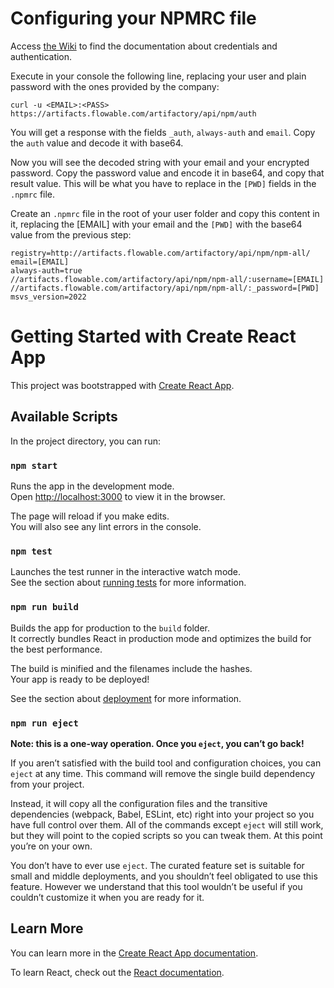 # Configuring your NPMRC file

Access [the Wiki](https://wiki.flowable.com/display/ITKB/Request+access+to+Artifactory+for+a+Flowable+Customer+or+Partner) to find the documentation about credentials and authentication.

Execute in your console the following line, replacing your user and plain password with the ones provided by the company:

`curl -u <EMAIL>:<PASS> https://artifacts.flowable.com/artifactory/api/npm/auth`

You will get a response with the fields `_auth`, `always-auth` and `email`. Copy the `auth` value and decode it with base64.

Now you will see the decoded string with your email and your encrypted password. Copy the password value and encode it in base64, and copy that result value. This will be what you have to replace in the `[PWD]` fields in the `.npmrc` file.

Create an `.npmrc` file in the root of your user folder and copy this content in it, replacing the [EMAIL] with your email and the `[PWD]` with the base64 value from the previous step:

```
registry=http://artifacts.flowable.com/artifactory/api/npm/npm-all/
email=[EMAIL]
always-auth=true
//artifacts.flowable.com/artifactory/api/npm/npm-all/:username=[EMAIL]
//artifacts.flowable.com/artifactory/api/npm/npm-all/:_password=[PWD]
msvs_version=2022
```

# Getting Started with Create React App

This project was bootstrapped with [Create React App](https://github.com/facebook/create-react-app).

## Available Scripts

In the project directory, you can run:

### `npm start`

Runs the app in the development mode.\
Open [http://localhost:3000](http://localhost:3000) to view it in the browser.

The page will reload if you make edits.\
You will also see any lint errors in the console.

### `npm test`

Launches the test runner in the interactive watch mode.\
See the section about [running tests](https://facebook.github.io/create-react-app/docs/running-tests) for more information.

### `npm run build`

Builds the app for production to the `build` folder.\
It correctly bundles React in production mode and optimizes the build for the best performance.

The build is minified and the filenames include the hashes.\
Your app is ready to be deployed!

See the section about [deployment](https://facebook.github.io/create-react-app/docs/deployment) for more information.

### `npm run eject`

**Note: this is a one-way operation. Once you `eject`, you can’t go back!**

If you aren’t satisfied with the build tool and configuration choices, you can `eject` at any time. This command will remove the single build dependency from your project.

Instead, it will copy all the configuration files and the transitive dependencies (webpack, Babel, ESLint, etc) right into your project so you have full control over them. All of the commands except `eject` will still work, but they will point to the copied scripts so you can tweak them. At this point you’re on your own.

You don’t have to ever use `eject`. The curated feature set is suitable for small and middle deployments, and you shouldn’t feel obligated to use this feature. However we understand that this tool wouldn’t be useful if you couldn’t customize it when you are ready for it.

## Learn More

You can learn more in the [Create React App documentation](https://facebook.github.io/create-react-app/docs/getting-started).

To learn React, check out the [React documentation](https://reactjs.org/).
